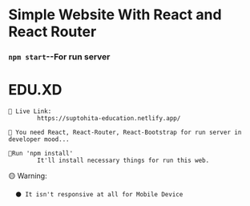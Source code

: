 # Simple Website With React and React Router



### `npm start`--For run server




# EDU.XD

    🧷 Live Link:   
            https://suptohita-education.netlify.app/
     
    🧷 You need React, React-Router, React-Bootstrap for run server in developer mood...
     
    🧷Run 'npm install' 
            It'll install necessary things for run this web.
    

🟡 Warning:

      ⚫ It isn't responsive at all for Mobile Device
